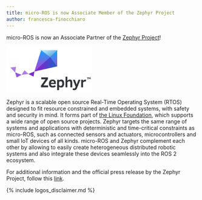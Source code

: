 ```yaml
---
title: micro-ROS is now Associate Member of the Zephyr Project
author: francesca-finocchiaro
---
```


micro-ROS is now an Associate Partner of the [Zephyr Project](https://www.zephyrproject.org/)!

<img alt="Zephyr" src="/img/posts/logo-zephyr.jpg" width="45%"/>

Zephyr is a scalable open source Real-Time Operating System (RTOS) designed to fit resource constrained and embedded systems, with safety and security in mind. It forms part of [the Linux Foundation](https://www.linuxfoundation.org/), which supports a wide range of open source projects. Zephyr targets the same range of systems and applications with deterministic and time-critical constraints as micro-ROS, such as connected sensors and actuators, microcontrollers and small IoT devices of all kinds. micro-ROS and Zephyr complement each other by allowing to easily create heterogeneous distributed robotic systems and also integrate these devices seamlessly into the ROS 2 ecosystem.

For additional information and the official press release by the Zephyr Project, follow this [link](https://www.zephyrproject.org/google-and-facebook-select-zephyr-rtos-for-next-generation-products/).

{% include logos_disclaimer.md %}
